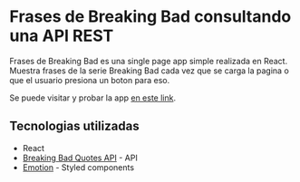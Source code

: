 # Frases de Breaking Bad consultando una API REST

Frases de Breaking Bad es una single page app simple realizada en React. Muestra frases de la serie Breaking Bad cada vez que se carga la pagina o que el usuario presiona un boton para eso.

Se puede visitar y probar la app [en este link](https://abotella-breaking-bad.netlify.app).

## Tecnologias utilizadas

* React
* [Breaking Bad Quotes API](https://breakingbadquotes.xyz/) - API
* [Emotion](https://emotion.sh) - Styled components